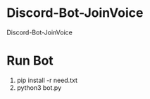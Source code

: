 # Discord-Bot-JoinVoice
Discord-Bot-JoinVoice

# Run Bot
1. pip install -r need.txt
2. python3 bot.py
